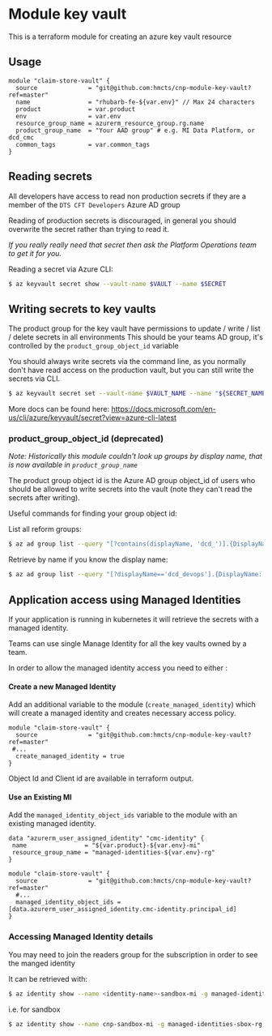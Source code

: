 # Module key vault

This is a terraform module for creating an azure key vault resource

## Usage
```hcl
module "claim-store-vault" {
  source              = "git@github.com:hmcts/cnp-module-key-vault?ref=master"
  name                = "rhubarb-fe-${var.env}" // Max 24 characters
  product             = var.product
  env                 = var.env
  resource_group_name = azurerm_resource_group.rg.name
  product_group_name  = "Your AAD group" # e.g. MI Data Platform, or dcd_cmc
  common_tags         = var.common_tags
}
```

## Reading secrets

All developers have access to read non production secrets if they are a member of the `DTS CFT Developers` Azure AD group

Reading of production secrets is discouraged, in general you should overwrite the secret rather than trying to read it.

_If you really really need that secret then ask the Platform Operations team to get it for you._

Reading a secret via Azure CLI:
```bash
$ az keyvault secret show --vault-name $VAULT --name $SECRET
```

## Writing secrets to key vaults
The product group for the key vault have permissions to update / write / list / delete secrets in all environments
This should be your teams AD group, it's controlled by the `product_group_object_id` variable

You should always write secrets via the command line, as you normally don't have read access on the production vault, but you can still write the secrets via CLI.

```bash
$ az keyvault secret set --vault-name $VAULT_NAME --name "${SECRET_NAME}" --value "${SECRET_VALUE}"
```

More docs can be found here:
https://docs.microsoft.com/en-us/cli/azure/keyvault/secret?view=azure-cli-latest

### product_group_object_id (deprecated)

_Note: Historically this module couldn't look up groups by display name, that is now available in `product_group_name`_

The product group object id is the Azure AD group object_id of users
who should be allowed to write secrets into the vault
(note they can't read the secrets after writing).

Useful commands for finding your group object id:

List all reform groups:
```bash
$ az ad group list --query "[?contains(displayName, 'dcd_')].{DisplayName: displayName, ObjectID: objectId}" -o table
```

Retrieve by name if you know the display name:
```bash
$ az ad group list --query "[?displayName=='dcd_devops'].{DisplayName: displayName, ObjectID: objectId}" -o table
```

## Application access using Managed Identities
If your application is running in kubernetes it will retrieve the secrets with a managed identity.

Teams can use single Manage Identity for all the key vaults owned by a team.

In order to allow the managed identity access you need to either :

#### Create a new Managed Identity

Add an additional variable to the module (`create_managed_identity`) which will create a managed identity and creates necessary access policy.
```hcl
module "claim-store-vault" {
  source              = "git@github.com:hmcts/cnp-module-key-vault?ref=master"
 #...
  create_managed_identity = true
}
```
Object Id and Client id are available in terraform output.

#### Use an Existing MI
Add the `managed_identity_object_ids` variable to the module with an existing managed identity.

```hcl
data "azurerm_user_assigned_identity" "cmc-identity" {
 name                = "${var.product}-${var.env}-mi"
 resource_group_name = "managed-identities-${var.env}-rg"
}

module "claim-store-vault" { 
  source              = "git@github.com:hmcts/cnp-module-key-vault?ref=master"
  #...
  managed_identity_object_ids = [data.azurerm_user_assigned_identity.cmc-identity.principal_id]
}

```

### Accessing Managed Identity details
You may need to join the readers group for the subscription in order to see the manged identity

It can be retrieved with: 
```bash
$ az identity show --name <identity-name>-sandbox-mi -g managed-identities-<env>-rg --subscription <Subscription> --query principalId -o tsv
```

i.e. for sandbox 
```bash
$ az identity show --name cnp-sandbox-mi -g managed-identities-sbox-rg --subscription DCD-CFT-Sandbox --query principalId -o tsv
```
